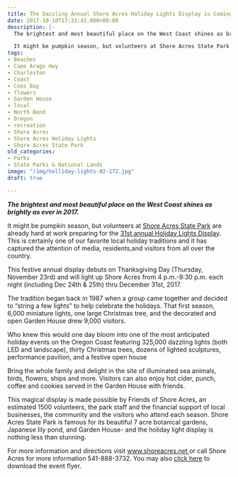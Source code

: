 ```yaml
---
title: The Dazzling Annual Shore Acres Holiday Lights Display is Coming!
date: 2017-10-10T17:31:43.000+00:00
description: |-
  The brightest and most beautiful place on the West Coast shines as brightly as ever in 2017.

  It might be pumpkin season, but volunteers at Shore Acres State Park are already hard at work preparing for the 31st annual Holiday Lights Display. This is certainly one of our favorite local holiday traditions and it has captured the attention of media, residents,and visitors from all over the country.
tags:
- Beaches
- Cape Arago Hwy
- Charleston
- Coast
- Coos Bay
- flowers
- Garden House
- local
- North Bend
- Oregon
- recreation
- Shore Acres
- Shore Acres Holiday Lights
- Shore Acres State Park
old_categories:
- Parks
- State Parks & National Lands
image: "/img/holliday-lights-02-172.jpg"
draft: true

---
```

<strong><em>The brightest and most beautiful place on the West Coast shines as brightly as ever in 2017.</em></strong>

It might be pumpkin season, but volunteers at <a href="http://www.shoreacres.net/" target="_blank" rel="noopener noreferrer">Shore Acres State Park</a> are already hard at work preparing for the <a href="http://www.shoreacres.net/index.php/holiday-lights" target="_blank" rel="noopener noreferrer">31st annual Holiday Lights Display</a>. This is certainly one of our favorite local holiday traditions and it has captured the attention of media, residents,and visitors from all over the country.

This festive annual display debuts on Thanksgiving Day (Thursday, November 23rd) and will light up Shore Acres from 4 p.m.-9:30 p.m. each night (including Dec 24th &amp; 25th) thru December 31st, 2017.

The tradition began back in 1987 when a group came together and decided to “string a few lights” to help celebrate the holidays. That first season, 6,000 miniature lights, one large Christmas tree, and the decorated and open Garden House drew 9,000 visitors.

Who knew this would one day bloom into one of the most anticipated holiday events on the Oregon Coast featuring 325,000 dazzling lights (both LED and landscape), thirty Christmas trees, dozens of lighted sculptures, performance pavilion, and a festive open house


Bring the whole family and delight in the site of illuminated sea animals, birds, flowers, ships and more. Visitors can also enjoy hot cider, punch, coffee and cookies served in the Garden House with friends.

This magical display is made possible by Friends of Shore Acres, an estimated 1500 volunteers, the park staff and the financial support of local businesses, the community and the visitors who attend each season. Shore Acres State Park is famous for its beautiful 7 acre botanical gardens, Japanese lily pond, and Garden House- and the holiday light display is nothing less than stunning.

For more information and directions visit <a href="http://www.shoreacres.net/" target="_blank" rel="noopener noreferrer">www.shoreacres.net </a>or call Shore Acres for more information 541-888-3732. You may also <a href="http://shoreacres.net/wp-content/uploads/2017/02/2017-Holiday-Poster-Legal.pdf">click here</a> to download the event flyer.